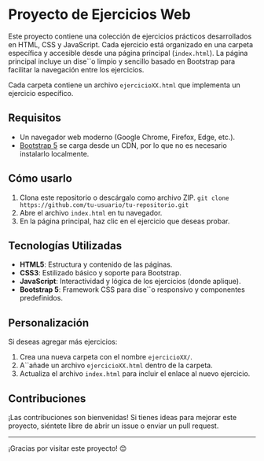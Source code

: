 # Proyecto de Ejercicios Web

Este proyecto contiene una colección de ejercicios prácticos desarrollados en HTML, CSS y JavaScript. Cada ejercicio está organizado en una carpeta específica y accesible desde una página principal (`index.html`). La página principal incluye un dise``o limpio y sencillo basado en Bootstrap para facilitar la navegación entre los ejercicios.

Cada carpeta contiene un archivo `ejercicioXX.html` que implementa un ejercicio específico.

## Requisitos

- Un navegador web moderno (Google Chrome, Firefox, Edge, etc.).
- [Bootstrap 5](https://getbootstrap.com/) se carga desde un CDN, por lo que no es necesario instalarlo localmente.

## Cómo usarlo

1. Clona este repositorio o descárgalo como archivo ZIP.
   ``
   git clone https://github.com/tu-usuario/tu-repositorio.git
   ``
2. Abre el archivo `index.html` en tu navegador.
3. En la página principal, haz clic en el ejercicio que deseas probar.

## Tecnologías Utilizadas

- **HTML5**: Estructura y contenido de las páginas.
- **CSS3**: Estilizado básico y soporte para Bootstrap.
- **JavaScript**: Interactividad y lógica de los ejercicios (donde aplique).
- **Bootstrap 5**: Framework CSS para dise``o responsivo y componentes predefinidos.

## Personalización

Si deseas agregar más ejercicios:

1. Crea una nueva carpeta con el nombre `ejercicioXX/`.
2. A``añade un archivo `ejercicioXX.html` dentro de la carpeta.
3. Actualiza el archivo `index.html` para incluir el enlace al nuevo ejercicio.

## Contribuciones

¡Las contribuciones son bienvenidas! Si tienes ideas para mejorar este proyecto, siéntete libre de abrir un issue o enviar un pull request.

---

¡Gracias por visitar este proyecto! 😊
